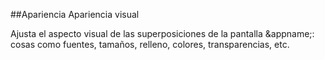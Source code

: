 ##Apariencia
Apariencia visual

Ajusta el aspecto visual de las superposiciones de la pantalla &appname;: cosas como fuentes, tamaños, relleno, colores, transparencias, etc.
